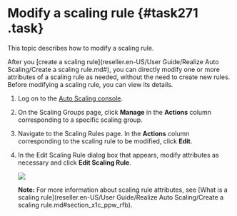 # Modify a scaling rule {#task271 .task}

This topic describes how to modify a scaling rule.

After you [create a scaling rule](reseller.en-US/User Guide/Realize Auto Scaling/Create a scaling rule.md#), you can directly modify one or more attributes of a scaling rule as needed, without the need to create new rules. Before modifying a scaling rule, you can view its details.

1.  Log on to the [Auto Scaling console](https://partners-intl.console.aliyun.com/#/ess). 
2.  On the Scaling Groups page, click **Manage** in the **Actions** column corresponding to a specific scaling group. 
3.  Navigate to the Scaling Rules page. In the **Actions** column corresponding to the scaling rule to be modified, click **Edit**. 
4.  In the Edit Scaling Rule dialog box that appears, modify attributes as necessary and click **Edit Scaling Rule**. 

    ![](images/21731_en-US.png)

    **Note:** For more information about scaling rule attributes, see [What is a scaling rule](reseller.en-US/User Guide/Realize Auto Scaling/Create a scaling rule.md#section_x1c_ppw_rfb).


